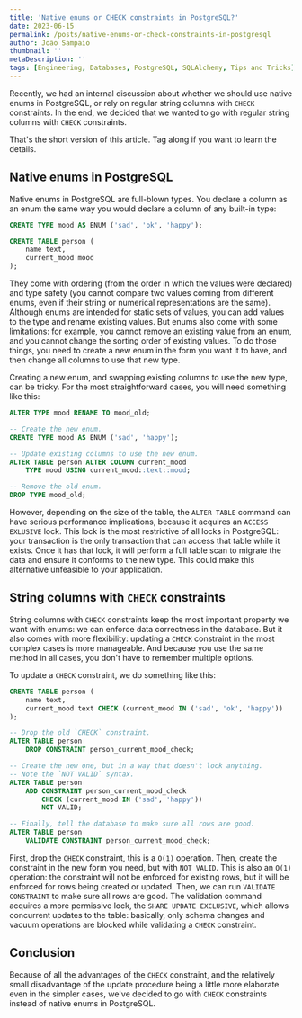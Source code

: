 ```yaml
---
title: 'Native enums or CHECK constraints in PostgreSQL?'
date: 2023-06-15
permalink: /posts/native-enums-or-check-constraints-in-postgresql
author: João Sampaio
thumbnail: ''
metaDescription: ''
tags: [Engineering, Databases, PostgreSQL, SQLAlchemy, Tips and Tricks]
---
```


Recently, we had an internal discussion about whether we should use native enums in PostgreSQL, or rely on regular string columns with `CHECK` constraints. In the end, we decided that we wanted to go with regular string columns with `CHECK` constraints.

That's the short version of this article. Tag along if you want to learn the details.

## Native enums in PostgreSQL

Native enums in PostgreSQL are full-blown types. You declare a column as an enum the same way you would declare a column of any built-in type:

```sql
CREATE TYPE mood AS ENUM ('sad', 'ok', 'happy');

CREATE TABLE person (
    name text,
    current_mood mood
);
```

They come with ordering (from the order in which the values were declared) and type safety (you cannot compare two values coming from different enums, even if their string or numerical representations are the same). Although enums are intended for static sets of values, you can add values to the type and rename existing values. But enums also come with some limitations: for example, you cannot remove an existing value from an enum, and you cannot change the sorting order of existing values. To do those things, you need to create a new enum in the form you want it to have, and then change all columns to use that new type.

Creating a new enum, and swapping existing columns to use the new type, can be tricky. For the most straightforward cases, you will need something like this:

```sql
ALTER TYPE mood RENAME TO mood_old;

-- Create the new enum.
CREATE TYPE mood AS ENUM ('sad', 'happy');

-- Update existing columns to use the new enum.
ALTER TABLE person ALTER COLUMN current_mood
    TYPE mood USING current_mood::text::mood;

-- Remove the old enum.
DROP TYPE mood_old;
```

However, depending on the size of the table, the `ALTER TABLE` command can have serious performance implications, because it acquires an `ACCESS EXLUSIVE` lock. This lock is the most restrictive of all locks in PostgreSQL: your transaction is the only transaction that can access that table while it exists. Once it has that lock, it will perform a full table scan to migrate the data and ensure it conforms to the new type. This could make this alternative unfeasible to your application.

## String columns with `CHECK` constraints

String columns with `CHECK` constraints keep the most important property we want with enums: we can enforce data correctness in the database. But it also comes with more flexibility: updating a `CHECK` constraint in the most complex cases is more manageable. And because you use the same method in all cases, you don't have to remember multiple options.

To update a `CHECK` constraint, we do something like this:

```sql
CREATE TABLE person (
    name text,
    current_mood text CHECK (current_mood IN ('sad', 'ok', 'happy'))
);

-- Drop the old `CHECK` constraint.
ALTER TABLE person
    DROP CONSTRAINT person_current_mood_check;

-- Create the new one, but in a way that doesn't lock anything.
-- Note the `NOT VALID` syntax.
ALTER TABLE person
    ADD CONSTRAINT person_current_mood_check
        CHECK (current_mood IN ('sad', 'happy'))
        NOT VALID;

-- Finally, tell the database to make sure all rows are good.
ALTER TABLE person
    VALIDATE CONSTRAINT person_current_mood_check;
```

First, drop the `CHECK` constraint, this is a `O(1)` operation. Then, create the constraint in the new form you need, but with `NOT VALID`. This is also an `O(1)` operation: the constraint will not be enforced for existing rows, but it will be enforced for rows being created or updated. Then, we can run `VALIDATE CONSTRAINT` to make sure all rows are good. The validation command acquires a more permissive lock, the `SHARE UPDATE EXCLUSIVE`, which allows concurrent updates to the table: basically, only schema changes and vacuum operations are blocked while validating a `CHECK` constraint.

## Conclusion

Because of all the advantages of the `CHECK` constraint, and the relatively small disadvantage of the update procedure being a little more elaborate even in the simpler cases, we've decided to go with `CHECK` constraints instead of native enums in PostgreSQL.

